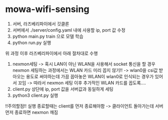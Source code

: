 # mowa-wifi-sensing

1. 서버, 라즈베리파이에서 깃클론
2. 서버에서 ./server/config.yaml 내에 사용할 ip, port 값 수정
3. python main.py train 으로 모델 학습
4. python run.py 실행

위 과정 이후 라즈베리파이에서 아래 절차대로 수행

1. nexmon세팅 -> 혹시 LAN이 아닌 WLAN을 사용해서 socket 통신을 할 경우 nexmon 세팅하는 과정에서는 WLAN 카드 미리 꼽지 않기!!
   -> wlan0을 csi값 받아오는 용도로 써야하는데 가끔 꼽아놓은 WLAN이 wlan0로 인식되는 경우가 있어서 꼬임
   -> 따라서 nexmon 세팅 이후 추가적인 WLAN 카드를 꼽도록....
3. client.py 상단에 ip, port 값을 서버값과 동일하게 세팅
4. python3 client.py 실행

!!주의할점!!
실행 종료할때는 client를 먼저 종료해야함 -> 클라이언트 돌아가는데 서버 먼저 종료하면 nexmon 깨짐
